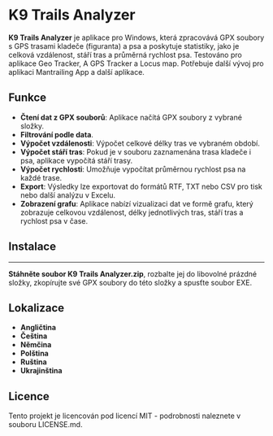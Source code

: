 ﻿# K9 Trails Analyzer

**K9 Trails Analyzer** je aplikace pro Windows, která zpracovává GPX soubory s GPS trasami kladeče (figuranta) a psa a poskytuje statistiky, jako je celková vzdálenost, stáří tras a průměrná rychlost psa. 
Testováno pro aplikace Geo Tracker, A GPS Tracker a Locus map. 
Potřebuje další vývoj pro aplikaci Mantrailing App a další aplikace.

## Funkce

- **Čtení dat z GPX souborů**: Aplikace načítá GPX soubory z vybrané složky.
- **Filtrování podle data**.
- **Výpočet vzdálenosti**: Výpočet celkové délky tras ve vybraném období.
- **Výpočet stáří tras**: Pokud je v souboru zaznamenána trasa kladeče i psa, aplikace vypočítá stáří trasy.
- **Výpočet rychlosti**: Umožňuje vypočítat průměrnou rychlost psa na každé trase.
- **Export**: Výsledky lze exportovat do formátů RTF, TXT nebo CSV pro tisk nebo další analýzu v Excelu.
- **Zobrazení grafu**: Aplikace nabízí vizualizaci dat ve formě grafu, který zobrazuje celkovou vzdálenost, délky jednotlivých tras, stáří tras a rychlost psa v čase.

## Instalace
*** ***
**Stáhněte soubor K9 Trails Analyzer.zip**, rozbalte jej do libovolné prázdné složky, zkopírujte své GPX soubory do této složky a spusťte soubor EXE.

## Lokalizace
- **Angličtina**
- **Čeština**
- **Němčina**
- **Polština**
- **Ruština**
- **Ukrajinština**

## Licence
Tento projekt je licencován pod licencí MIT - podrobnosti naleznete v souboru LICENSE.md.

